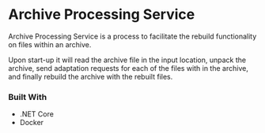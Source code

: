 # Archive Processing Service
Archive Processing Service is a process to facilitate the rebuild functionality on files within an archive. 

Upon start-up it will read the archive file in the input location, unpack the archive, send adaptation requests for each of the files with in the archive, and finally rebuild the archive with the rebuilt files.

### Built With
- .NET Core
- Docker
